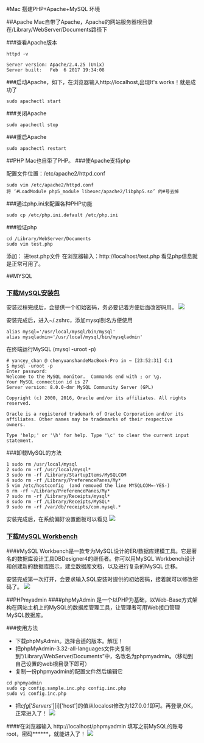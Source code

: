 #Mac 搭建PHP+Apache+MySQL 环境

##Apache
Mac自带了Apache，Apache的网站服务器根目录在/Library/WebServer/Documents路径下

###查看Apache版本

```
httpd -v

Server version: Apache/2.4.25 (Unix)
Server built:   Feb  6 2017 19:34:08
```

###启动Apache，如下，在浏览器输入http://localhost,出现It's works！就是成功了

```
sudo apachectl start 
```

###关闭Apache

```
sudo apachectl stop
```
###重启Apache

```
sudo apachectl restart
```

##PHP
Mac也自带了PHP。
###使Apache支持php

配置文件位置：/etc/apache2/httpd.conf


```
sudo vim /etc/apache2/httpd.conf
将 ‘#LoadModule php5_module libexec/apache2/libphp5.so’ 的#号去掉
```

###通过php.ini来配置各种PHP功能
```
sudo cp /etc/php.ini.default /etc/php.ini
```

###验证php

```
cd /Library/WebServer/Documents
sudo vim test.php
```
添加：<?php phpinfo(); ?> 进test.php文件
在浏览器输入：http://localhost/test.php
看见php信息就是正常可用了。

##MYSQL
### [下载MySQL安装包](https://dev.mysql.com/downloads/mysql/)
安装过程完成后，会提供一个初始密码，务必要记着方便后面改密码用。
![](./MySQL_1.png)

安装完成后，进入~/.zshrc，添加mysql别名方便使用

```
alias mysql='/usr/local/mysql/bin/mysql'
alias mysqladmin='/usr/local/mysql/bin/mysqladmin'
```

在终端运行MySQL (mysql -uroot -p)

```
# yancey_chan @ chenyuanshandeMacBook-Pro in ~ [23:52:31] C:1
$ mysql -uroot -p
Enter password:
Welcome to the MySQL monitor.  Commands end with ; or \g.
Your MySQL connection id is 27
Server version: 8.0.0-dmr MySQL Community Server (GPL)

Copyright (c) 2000, 2016, Oracle and/or its affiliates. All rights reserved.

Oracle is a registered trademark of Oracle Corporation and/or its
affiliates. Other names may be trademarks of their respective
owners.

Type 'help;' or '\h' for help. Type '\c' to clear the current input statement.
```


###卸载MySQL的方法
```
1 sudo rm /usr/local/mysql
2 sudo rm -rf /usr/local/mysql*
3 sudo rm -rf /Library/StartupItems/MySQLCOM
4 sudo rm -rf /Library/PreferencePanes/My*
5 vim /etc/hostconfig  (and removed the line MYSQLCOM=-YES-)
6 rm -rf ~/Library/PreferencePanes/My*
7 sudo rm -rf /Library/Receipts/mysql*
8 sudo rm -rf /Library/Receipts/MySQL*
9 sudo rm -rf /var/db/receipts/com.mysql.*
```

安装完成后，在系统偏好设置面板可以看见
![](./MySQL_2.png)

### [下载MySQL Workbench](https://www.mysql.com/products/workbench/)
####MySQL Workbench是一款专为MySQL设计的ER/数据库建模工具。它是著名的数据库设计工具DBDesigner4的继任者。你可以用MySQL Workbench设计和创建新的数据库图示，建立数据库文档，以及进行复杂的MySQL 迁移。

安装完成第一次打开，会要求输入SQL安装时提供的初始密码，接着就可以修改密码了。
![](./MySQL_3.png)

##PHPmyadmin
####phpMyAdmin 是一个以PHP为基础，以Web-Base方式架构在网站主机上的MySQL的数据库管理工具，让管理者可用Web接口管理MySQL数据库。

###使用方法
* 下载phpMyAdmin。选择合适的版本。解压！
* 把phpMyAdmin-3.32-all-languages文件夹复制到“/Library/WebServer/Documents”中，名改名为phpmyadmin。（移动到自己设置的web根目录下即可）
* 复制一份phpmyadmin的配置文件然后编辑它

```
cd phpmyadmin
sudo cp config.sample.inc.php config.inc.php
sudo vi config.inc.php
```

* 把$cfg['Servers'][$i]['host']的值从localost修改为127.0.0.1即可。再登录,OK，正常进入了！
![](./MySQL_5.png)

####在浏览器输入  http://localhost/phpmyadmin  填写之前MySQL的账号root，密码******，就能进入了！
![](./MySQL_6.png)


















